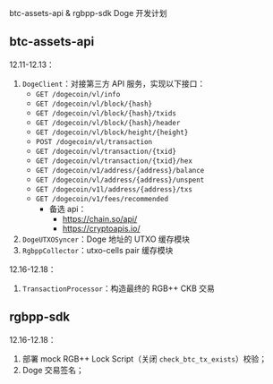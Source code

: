 btc-assets-api & rgbpp-sdk Doge 开发计划

## btc-assets-api

12.11-12.13：
1. `DogeClient`：对接第三方 API 服务，实现以下接口：
   - `GET /dogecoin/vl/info`
   - `GET /dogecoin/vl/block/{hash}`
   - `GET /dogecoin/vl/block/{hash}/txids`
   - `GET /dogecoin/vl/block/{hash}/header`
   - `GET /dogecoin/vl/block/height/{height}`
   - `POST /dogecoin/vl/transaction`
   - `GET /dogecoin/vl/transaction/{txid}`
   - `GET /dogecoin/vl/transaction/{txid}/hex`
   - `GET /dogecoin/v1/address/{address}/balance`
   - `GET /dogecoin/vl/address/{address}/unspent`
   - `GET /dogecoin/v1l/address/{address}/txs`
   - `GET /dogecoin/v1/fees/recommended`
     - 备选 api：
       - https://chain.so/api/
       - https://cryptoapis.io/
2. `DogeUTXOSyncer`：Doge 地址的 UTXO 缓存模块
3. `RgbppCollector`：utxo-cells pair 缓存模块

12.16-12.18：
1. `TransactionProcessor`：构造最终的 RGB++ CKB 交易

## rgbpp-sdk

12.16-12.18：
1. 部署 mock RGB++ Lock Script（关闭 `check_btc_tx_exists`）校验；
2. Doge 交易签名；